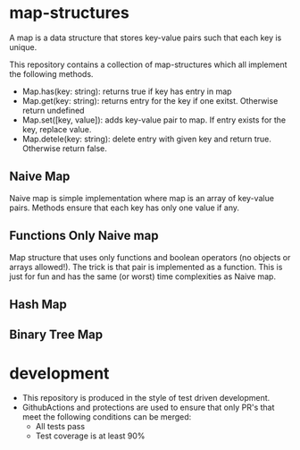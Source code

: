 # map-structures

A map is a data structure that stores key-value pairs such that each key is unique.

This repository contains a collection of map-structures which all implement the following methods.

- Map.has(key: string): returns true if key has entry in map
- Map.get(key: string): returns entry for the key if one exitst. Otherwise return undefined
- Map.set([key, value]): adds key-value pair to map. If entry exists for the key, replace value.
- Map.detele(key: string): delete entry with given key and return true. Otherwise return false.

## Naive Map

Naive map is simple implementation where map is an array of key-value pairs. Methods ensure that each key has only one value if any.

## Functions Only Naive map

Map structure that uses only functions and boolean operators (no objects or arrays allowed!). The trick is that pair is implemented as a function. This is just for fun and has the same (or worst) time complexities as Naive map.

## Hash Map

## Binary Tree Map

# development

- This repository is produced in the style of test driven development.
- GithubActions and protections are used to ensure that only PR's that meet the following conditions can be merged:
  - All tests pass
  - Test coverage is at least 90%
